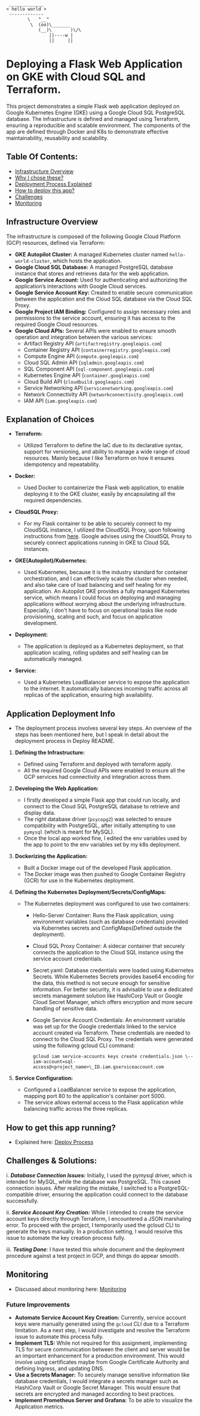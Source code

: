 ```
 _____________
< hello world >
 -------------
        \   ^__^
         \  (oo)\_______
            (__)\       )\/\
                ||----w |
                ||     ||
```

# **Deploying a Flask Web Application on GKE with Cloud SQL and Terraform.**  

This project demonstrates a simple Flask web application deployed on Google Kubernetes Engine (GKE) using a Google Cloud SQL PostgreSQL database. The infrastructure is defined and managed using Terraform, ensuring a reproducible and scalable environment. The components of the app are defined through Docker and K8s to demonstrate effective maintainability,  reusability and scalability.

## **Table Of Contents:**
- [Infrastructure Overview](README.md#infrastructure-overview)
- [Why I chose these?](README.md#explanation-of-choices)
- [Deployment Process Explained](README.md#application-deployment-info)
- [How to deploy this app?](README.md#how-to-get-this-app-running)
- [Challenges](README.md#challenges--solutions)
- [Monitoring](README.md#monitoring)

## **Infrastructure Overview**

The infrastructure is composed of the following Google Cloud Platform (GCP) resources, defined via Terraform:

* **GKE Autopilot Cluster:** A managed Kubernetes cluster named `hello-world-cluster`, which hosts the application.  
* **Google Cloud SQL Database:** A managed PostgreSQL database instance that stores and retrieves data for the web application.  
* **Google Service Account:** Used for authenticating and authorizing the application’s interactions with Google Cloud services.  
* **Google Service Account Key:** Created to enable secure communication between the application and the Cloud SQL database via the Cloud SQL Proxy.  
* **Google Project IAM Binding:** Configured to assign necessary roles and permissions to the service account, ensuring it has access to the required Google Cloud resources.  
* **Google Cloud APIs:** Several APIs were enabled to ensure smooth operation and integration between the various services:  
  * Artifact Registry API (`artifactregistry.googleapis.com`)
  * Container Registry API (`containerregistry.googleapis.com`)
  * Compute Engine API (`compute.googleapis.com`)  
  * Cloud SQL Admin API (`sqladmin.googleapis.com`)  
  * SQL Component API (`sql-component.googleapis.com`)  
  * Kubernetes Engine API (`container.googleapis.com`)  
  * Cloud Build API (`cloudbuild.googleapis.com`)  
  * Service Networking API (`servicenetworking.googleapis.com`)
  * Network Connectivity API (`networkconnectivity.googleapis.com`)
  * IAM API (`iam.googleapis.com`)

## **Explanation of Choices**

* **Terraform:**
  * Utilized Terraform to define the IaC due to its declarative syntax, support for versioning, and ability to manage a wide range of cloud resources. Mainly because I like Terraform on how it ensures idempotency and repeatability. 

* **Docker:**
  * Used Docker to containerize the Flask web application, to enable deploying it to the GKE cluster, easily by encapsulating all the required dependencies. 

* **CloudSQL Proxy:**
  * For my Flask container to be able to securely connect to my CloudSQL instance, I utilized the CloudSQL Proxy, upon following instructions from [here](https://cloud.google.com/sql/docs/mysql/connect-kubernetes-engine*). Google advises using the CloudSQL Proxy to securely connect applications running in GKE to Cloud SQL instances.

* **GKE(Autopilot)/Kubernetes:**   
  * Used Kubernetes, because it is the industry standard for container orchestration, and I can effectively scale the cluster when needed, and also take care of load balancing and self healing for my application. An Autopilot GKE provides a fully managed Kubernetes service, which means I could focus on deploying and managing applications without worrying about the underlying infrastructure. Especially, I don't have to focus on operational tasks like node provisioning, scaling and such, and focus on application development.


* **Deployment:**
  * The application is deployed as a Kubernetes deployment, so that application scaling, rolling updates and self healing can be automatically managed. 

* **Service:**
  * Used a Kubernetes LoadBalancer service to expose the application to the internet. It automatically balances incoming traffic across all replicas of the application, ensuring high availability.

## **Application Deployment Info**

 * The deployment process involves several key steps. An overview of the steps has been mentioned here, but I speak in detail about the deployment process in Deploy README.

1. **Defining the Infrastructure:**
   - Defined using Terraform and deployed with terraform apply.
   - All the required Google Cloud APIs were enabled to ensure all the GCP services had connectivity and integration across them.

2. **Developing the Web Application:**  
   - I firstly developed a simple Flask app that could run locally, and connect to the  Cloud SQL PostgreSQL database to retrieve and display data.
   - The right database driver (`psycopg2`) was selected to ensure compatibility with PostgreSQL, after initially attempting to use `pymysql` (which is meant for MySQL).
   - Once the local app worked fine, I edited the env variables used by the app to point to the env variables set by my k8s deployment.

3. **Dockerizing the Application:**  
   - Built a Docker image out of the developed  Flask application.
   - The Docker image was then pushed to Google Container Registry (GCR) for use in the Kubernetes deployment.  
4. **Defining the Kubernetes Deployment/Secrets/ConfigMaps:**

   - The Kubernetes deployment was configured to use two containers:
      - Hello-Server Container: Runs the Flask application, using environment variables (such as database credentials) provided via Kubernetes secrets and ConfigMaps(Defined outside the deployment).
      - Cloud SQL Proxy Container: A sidecar container that securely connects the application to the Cloud SQL instance using the service account credentials.
      - Secret.yaml: Database credentials were loaded using Kubernetes Secrets. While Kubernetes Secrets provides base64 encoding for the data, this method is not secure enough for sensitive information. For better security, it is advisable to use a dedicated secrets management solution like HashiCorp Vault or Google Cloud Secret Manager, which offers encryption and more secure handling of sensitive data.
      - Google Service Account Credentials: An environment variable was set up for the Google credentials linked to the service account created via Terraform. These credentials are needed to connect to the Cloud SQL Proxy. The credentials were generated using the following gcloud CLI command:  
          
        `gcloud iam service-accounts keys create credentials.json \--iam-account=sql-access@<project_name>\_ID.iam.gserviceaccount.com`

5. **Service Configuration:**  
   - Configured a LoadBalancer service to expose the application, mapping port 80 to the application's container port 5000.  
   - The service allows external access to the Flask application while balancing traffic across the three replicas. 
 
## **How to get this app running?**
* Explained here: [Deploy Process](https://github.com/neerajasridhar1992/helloworldflask/blob/main/Deploy.md)

## **Challenges & Solutions:**

 i. ***Database Connection Issues:*** Initially, I used the pymysql driver, which is intended for MySQL, while the database was PostgreSQL. This caused connection issues. After realizing the mistake, I switched to a PostgreSQL-compatible driver, ensuring the application could connect to the database successfully.  

 ii. ***Service Account Key Creation:*** While I intended to create the service account keys directly through Terraform, I encountered a JSON marshaling error. To proceed with the project, I temporarily used the gcloud CLI to generate the keys manually. In a production setting, I would resolve this issue to automate the key creation process fully.

 iii. ***Testing Done***: I have tested this whole document and the deployment procedure against a test project in GCP, and things do appear smooth.

## Monitoring
* Discussed about monitoring here: [Monitoring](https://github.com/neerajasridhar1992/helloworldflask/blob/main/Monitoring.md)

### **Future Improvements**

* **Automate Service Account Key Creation:** Currently, service account keys were manually generated using the `gcloud` CLI due to a Terraform limitation. As a next step, I would investigate and resolve the Terraform issue to automate this process fully.  
* **Implement TLS:** While not required for this assignment, implementing TLS for secure communication between the client and server would be an important enhancement for a production environment. This would involve using certificates maybe from Google Certificate Authority and defining Ingress, and updating DNS.  
* **Use a Secrets Manager:** To securely manage sensitive information like database credentials, I would integrate a secrets manager such as HashiCorp Vault or Google Secret Manager. This would ensure that secrets are encrypted and managed according to best practices.
* **Implement Prometheus Server and Grafana:** To be able to visualize the Application metrics.

